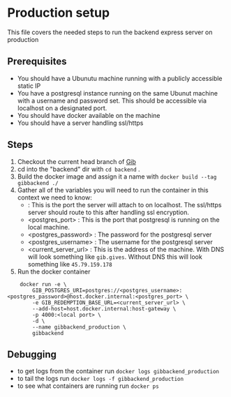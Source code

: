 # Production setup

This file covers the needed steps to run the backend express server on production

## Prerequisites

- You should have a Ubunutu machine running with a publicly accessible static IP
- You have a postgresql instance running on the same Ubunut machine with a username and password
  set. This should be accessible via localhost on a designated port.
- You should have docker available on the machine
- You should have a server handling ssl/https

## Steps

1. Checkout the current head branch of [Gib](https://github.com/aStarDigital/Gib)
2. cd into the "backend" dir with ```cd backend``` . 
3. Build the docker image and assign it a name with ```docker build --tag gibbackend ./```
4. Gather all of the variables you will need to run the container
    in this context we need to know:
    - <local port> : This is the port the server will attach to on localhost. The ssl/https server
        should route to this <local port> after handling ssl encryption.
    - <postgres_port> : This is the port that postgresql is running on the local machine.
    - <postgres_password> : The password for the postgresql server
    - <postgres_username> : The username for the postgresql server
    - <current_server_url> : This is the address of the machine. With DNS will look something like 
      ```gib.gives```. Without DNS this will look something like ```45.79.159.178```
5. Run the docker container
```
    docker run -e \
        GIB_POSTGRES_URI=postgres://<postgres_username>:<postgres_password>@host.docker.internal:<postgres_port> \
        -e GIB_REDEMPTION_BASE_URL=<current_server_url> \
        --add-host=host.docker.internal:host-gateway \
        -p 4000:<local port> \
        -d \
        --name gibbackend_production \
        gibbackend
```

## Debugging
- to get logs from the container run ```docker logs gibbackend_production```
- to tail the logs run ```docker logs -f gibbackend_production ```
- to see what containers are running run ```docker ps```



